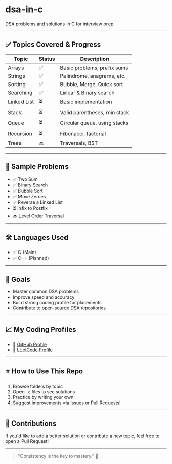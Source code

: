 # dsa-in-c
DSA problems and solutions in C for interview prep

---

## ✅ Topics Covered & Progress

| Topic         | Status | Description                     |
|---------------|--------|---------------------------------|
| Arrays        | ✅      | Basic problems, prefix sums     |
| Strings       | ✅      | Palindrome, anagrams, etc.      |
| Sorting       | ✅      | Bubble, Merge, Quick sort       |
| Searching     | ✅      | Linear & Binary search          |
| Linked List   | ⏳      | Basic implementation            |
| Stack         | ⏳      | Valid parentheses, min stack    |
| Queue         | ⏳      | Circular queue, using stacks    |
| Recursion     | ⏳      | Fibonacci, factorial            |
| Trees         | 🔜      | Traversals, BST                 |

---

## 🧪 Sample Problems

- ✅ Two Sum
- ✅ Binary Search
- ✅ Bubble Sort
- ✅ Move Zeroes
- ✅ Reverse a Linked List
- ⏳ Infix to Postfix
- 🔜 Level Order Traversal

---

## 🛠️ Languages Used

- ✅ C (Main)
- ✅ C++ (Planned)

  

---

## 🎯 Goals

- Master common DSA problems
- Improve speed and accuracy
- Build strong coding profile for placements
- Contribute to open-source DSA repositories

---

## 📈 My Coding Profiles

- 🔗 [GitHub Profile](https://github.com/Akshh-bhardwaj)
- 🔗 [LeetCode Profile](https://leetcode.com/) <!-- Add your LeetCode username here -->

---

## ⭐ How to Use This Repo

1. Browse folders by topic
2. Open `.c` files to see solutions
3. Practice by writing your own
4. Suggest improvements via Issues or Pull Requests!

---

## 🙌 Contributions

If you'd like to add a better solution or contribute a new topic, feel free to open a Pull Request!

---

> “Consistency is the key to mastery.” 🔑

